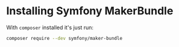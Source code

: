 # Installing Symfony MakerBundle

With `composer` installed it's just run:

```bash
composer require --dev symfony/maker-bundle
```